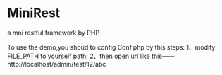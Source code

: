 # MiniRest
a mni restful framework by PHP

To use the demo,you shoud to config Conf.php by this steps:
1、modify FILE_PATH to yourself path;
2、then open url like this——http://localhost/admin/test/12/abc